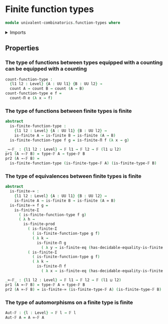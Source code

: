 # Finite function types

```agda
module univalent-combinatorics.function-types where
```

<details><summary>Imports</summary>
```agda
open import foundation.dependent-pair-types
open import foundation.equivalences
open import foundation.universe-levels
open import univalent-combinatorics.cartesian-product-types
open import univalent-combinatorics.counting
open import univalent-combinatorics.dependent-function-types
open import univalent-combinatorics.dependent-sum-finite-types
open import univalent-combinatorics.equality-finite-types
open import univalent-combinatorics.finite-types
```
</details>

## Properties

### The type of functions between types equipped with a counting can be equipped with a counting

```agda
count-function-type :
  {l1 l2 : Level} {A : UU l1} {B : UU l2} →
  count A → count B → count (A → B)
count-function-type e f =
  count-Π e (λ x → f)
```

### The type of functions between finite types is finite

```agda
abstract
  is-finite-function-type :
    {l1 l2 : Level} {A : UU l1} {B : UU l2} →
    is-finite A → is-finite B → is-finite (A → B)
  is-finite-function-type f g = is-finite-Π f (λ x → g)

_→-𝔽_ : {l1 l2 : Level} → 𝔽 l1 → 𝔽 l2 → 𝔽 (l1 ⊔ l2)
pr1 (A →-𝔽 B) = type-𝔽 A → type-𝔽 B
pr2 (A →-𝔽 B) =
  is-finite-function-type (is-finite-type-𝔽 A) (is-finite-type-𝔽 B)
```

### The type of equivalences between finite types is finite

```agda
abstract
  is-finite-≃ :
    {l1 l2 : Level} {A : UU l1} {B : UU l2} →
    is-finite A → is-finite B → is-finite (A ≃ B)
  is-finite-≃ f g =
    is-finite-Σ
      ( is-finite-function-type f g)
      ( λ h →
        is-finite-prod
          ( is-finite-Σ
            ( is-finite-function-type g f)
            ( λ k →
              is-finite-Π g
                ( λ y → is-finite-eq (has-decidable-equality-is-finite g))))
          ( is-finite-Σ
            ( is-finite-function-type g f)
            ( λ k →
              is-finite-Π f
                ( λ x → is-finite-eq (has-decidable-equality-is-finite f)))))

_≃-𝔽_ : {l1 l2 : Level} → 𝔽 l1 → 𝔽 l2 → 𝔽 (l1 ⊔ l2)
pr1 (A ≃-𝔽 B) = type-𝔽 A ≃ type-𝔽 B
pr2 (A ≃-𝔽 B) = is-finite-≃ (is-finite-type-𝔽 A) (is-finite-type-𝔽 B)
```

### The type of automorphisms on a finite type is finite

```agda
Aut-𝔽 : {l : Level} → 𝔽 l → 𝔽 l
Aut-𝔽 A = A ≃-𝔽 A
```
